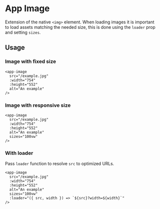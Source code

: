 # App Image
Extension of the native `<img>` element. When loading images it is important to load assets matching the needed size, this is done using the `loader` prop and setting `sizes`.

## Usage
### Image with fixed size
```vue
<app-image
  src="/example.jpg"
  :width="754"
  :height="552"
  alt="An example"
/>
```

### Image with responsive size
```vue
<app-image
  src="/example.jpg"
  :width="754"
  :height="552"
  alt="An example"
  sizes="100vw"
/>
```

### With loader
Pass `loader` function to resolve `src` to optimized URLs.
```vue
<app-image
  src="/example.jpg"
  :width="754"
  :height="552"
  alt="An example"
  sizes="100vw"
  :loader="({ src, width }) => `${src}?width=${width}`"
/>
```
